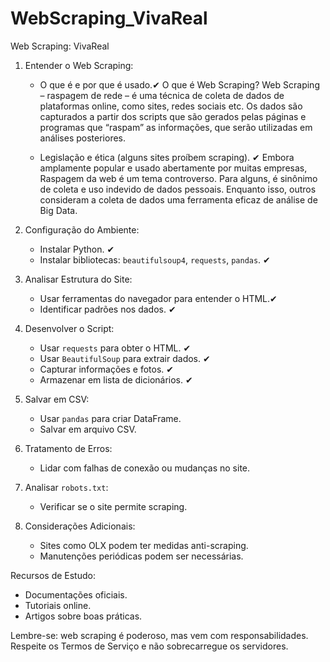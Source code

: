 # WebScraping_VivaReal
Web Scraping: VivaReal

1. Entender o Web Scraping:
   - O que é e por que é usado.✔ 
         O que é Web Scraping? Web Scraping – raspagem de rede – é uma técnica de coleta de dados de plataformas online, como sites, redes sociais etc. Os dados são capturados a partir dos scripts que são gerados pelas páginas e programas que “raspam” as informações, que serão utilizadas em análises posteriores.
         
   - Legislação e ética (alguns sites proíbem scraping). ✔ 
         Embora amplamente popular e usado abertamente por muitas empresas, Raspagem da web é um tema controverso. Para alguns, é sinônimo de coleta e uso indevido de dados pessoais. Enquanto isso, outros consideram a coleta de dados uma ferramenta eficaz de análise de Big Data.

2. Configuração do Ambiente:
   - Instalar Python. ✔ 
   - Instalar bibliotecas: `beautifulsoup4`, `requests`, `pandas`. ✔ 

3. Analisar Estrutura do Site:
   - Usar ferramentas do navegador para entender o HTML.✔ 
   - Identificar padrões nos dados. ✔ 

4. Desenvolver o Script:
   - Usar `requests` para obter o HTML. ✔ 
   - Usar `BeautifulSoup` para extrair dados. ✔ 
   - Capturar informações e fotos. ✔ 
   - Armazenar em lista de dicionários. ✔ 

5. Salvar em CSV:
   - Usar `pandas` para criar DataFrame.
   - Salvar em arquivo CSV.

6. Tratamento de Erros:
   - Lidar com falhas de conexão ou mudanças no site.

7. Analisar `robots.txt`:
   - Verificar se o site permite scraping.

8. Considerações Adicionais:
   - Sites como OLX podem ter medidas anti-scraping.
   - Manutenções periódicas podem ser necessárias.

Recursos de Estudo:
- Documentações oficiais.
- Tutoriais online.
- Artigos sobre boas práticas.

Lembre-se: web scraping é poderoso, mas vem com responsabilidades. Respeite os Termos de Serviço e não sobrecarregue os servidores.
